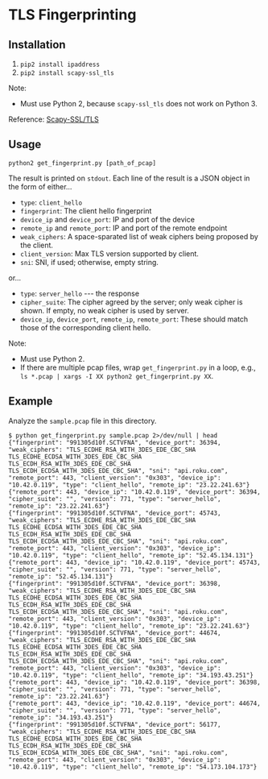 # TLS Fingerprinting

## Installation

1. `pip2 install ipaddress`
2. `pip2 install scapy-ssl_tls`

Note:

 * Must use Python 2, because `scapy-ssl_tls` does not work on Python 3.

Reference: [Scapy-SSL/TLS](https://github.com/tintinweb/scapy-ssl_tls)

## Usage

`python2 get_fingerprint.py [path_of_pcap]`

The result is printed on `stdout`. Each line of the result is a JSON object in the form of either...

 * `type`: `client_hello`
 * `fingerprint`: The client hello fingerprint
 * `device_ip` and `device_port`: IP and port of the device
 * `remote_ip` and `remote_port`: IP and port of the remote endpoint
 * `weak_ciphers`: A space-sparated list of weak ciphers being proposed by the client.
 * `client_version`: Max TLS version supported by client.
 * `sni`: SNI, if used; otherwise, empty string.

or...

 * `type`: `server_hello` --- the response
 * `cipher_suite`: The cipher agreed by the server; only weak cipher is shown. If empty, no weak cipher is used by server.
 * `device_ip`, `device_port`, `remote_ip`, `remote_port`: These should match those of the corresponding client hello.

Note:

 * Must use Python 2.
 * If there are multiple pcap files, wrap `get_fingerprint.py` in a loop, e.g., `ls *.pcap | xargs -I XX python2 get_fingerprint.py XX`.

## Example

Analyze the `sample.pcap` file in this directory.

```
$ python get_fingerprint.py sample.pcap 2>/dev/null | head
{"fingerprint": "991305d10f.SCTVFNA", "device_port": 36394, "weak_ciphers": "TLS_ECDHE_RSA_WITH_3DES_EDE_CBC_SHA TLS_ECDHE_ECDSA_WITH_3DES_EDE_CBC_SHA TLS_ECDH_RSA_WITH_3DES_EDE_CBC_SHA TLS_ECDH_ECDSA_WITH_3DES_EDE_CBC_SHA", "sni": "api.roku.com", "remote_port": 443, "client_version": "0x303", "device_ip": "10.42.0.119", "type": "client_hello", "remote_ip": "23.22.241.63"}
{"remote_port": 443, "device_ip": "10.42.0.119", "device_port": 36394, "cipher_suite": "", "version": 771, "type": "server_hello", "remote_ip": "23.22.241.63"}
{"fingerprint": "991305d10f.SCTVFNA", "device_port": 45743, "weak_ciphers": "TLS_ECDHE_RSA_WITH_3DES_EDE_CBC_SHA TLS_ECDHE_ECDSA_WITH_3DES_EDE_CBC_SHA TLS_ECDH_RSA_WITH_3DES_EDE_CBC_SHA TLS_ECDH_ECDSA_WITH_3DES_EDE_CBC_SHA", "sni": "api.roku.com", "remote_port": 443, "client_version": "0x303", "device_ip": "10.42.0.119", "type": "client_hello", "remote_ip": "52.45.134.131"}
{"remote_port": 443, "device_ip": "10.42.0.119", "device_port": 45743, "cipher_suite": "", "version": 771, "type": "server_hello", "remote_ip": "52.45.134.131"}
{"fingerprint": "991305d10f.SCTVFNA", "device_port": 36398, "weak_ciphers": "TLS_ECDHE_RSA_WITH_3DES_EDE_CBC_SHA TLS_ECDHE_ECDSA_WITH_3DES_EDE_CBC_SHA TLS_ECDH_RSA_WITH_3DES_EDE_CBC_SHA TLS_ECDH_ECDSA_WITH_3DES_EDE_CBC_SHA", "sni": "api.roku.com", "remote_port": 443, "client_version": "0x303", "device_ip": "10.42.0.119", "type": "client_hello", "remote_ip": "23.22.241.63"}
{"fingerprint": "991305d10f.SCTVFNA", "device_port": 44674, "weak_ciphers": "TLS_ECDHE_RSA_WITH_3DES_EDE_CBC_SHA TLS_ECDHE_ECDSA_WITH_3DES_EDE_CBC_SHA TLS_ECDH_RSA_WITH_3DES_EDE_CBC_SHA TLS_ECDH_ECDSA_WITH_3DES_EDE_CBC_SHA", "sni": "api.roku.com", "remote_port": 443, "client_version": "0x303", "device_ip": "10.42.0.119", "type": "client_hello", "remote_ip": "34.193.43.251"}
{"remote_port": 443, "device_ip": "10.42.0.119", "device_port": 36398, "cipher_suite": "", "version": 771, "type": "server_hello", "remote_ip": "23.22.241.63"}
{"remote_port": 443, "device_ip": "10.42.0.119", "device_port": 44674, "cipher_suite": "", "version": 771, "type": "server_hello", "remote_ip": "34.193.43.251"}
{"fingerprint": "991305d10f.SCTVFNA", "device_port": 56177, "weak_ciphers": "TLS_ECDHE_RSA_WITH_3DES_EDE_CBC_SHA TLS_ECDHE_ECDSA_WITH_3DES_EDE_CBC_SHA TLS_ECDH_RSA_WITH_3DES_EDE_CBC_SHA TLS_ECDH_ECDSA_WITH_3DES_EDE_CBC_SHA", "sni": "api.roku.com", "remote_port": 443, "client_version": "0x303", "device_ip": "10.42.0.119", "type": "client_hello", "remote_ip": "54.173.104.173"}
````
